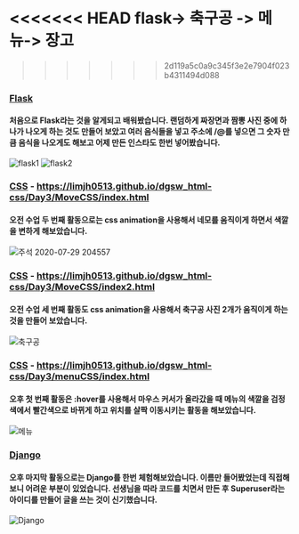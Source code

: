 <<<<<<< HEAD
flask-> 축구공 -> 메뉴-> 장고
=======
>>>>>>> 2d119a5c0a9c345f3e2e7904f023b4311494d088
### [Flask](https://github.com/limjh0513/dgsw_html-css/tree/master/Day3/flaskexam) 
#### 처음으로 Flask라는 것을 알게되고 배워봤습니다. 랜덤하게 짜장면과 짬뽕 사진 중에 하나가 나오게 하는 것도 만들어 보았고 여러 음식들을 넣고 주소에 /@를 넣으면 그 숫자 만큼 음식을 나오게도 해보고 어제 만든 인스타도 한번 넣어봤습니다.

![flask1](https://user-images.githubusercontent.com/54098402/88796063-08456f80-d1dc-11ea-8221-8e7d13a12053.jpg)
![flask2](https://user-images.githubusercontent.com/54098402/88796083-0da2ba00-d1dc-11ea-856b-016015dcfdcd.jpg)

### [CSS](https://github.com/limjh0513/dgsw_html-css/tree/master/Day3/MoveCSS) - https://limjh0513.github.io/dgsw_html-css/Day3/MoveCSS/index.html
#### 오전 수업 두 번째 활동으로는 css animation을 사용해서 네모를 움직이게 하면서 색깔을 변하게 해보았습니다.

![주석 2020-07-29 204557](https://user-images.githubusercontent.com/54098402/88796397-8570e480-d1dc-11ea-9593-19779046e634.jpg)

### [CSS](https://github.com/limjh0513/dgsw_html-css/tree/master/Day3/MoveCSS) - https://limjh0513.github.io/dgsw_html-css/Day3/MoveCSS/index2.html
#### 오전 수업 세 번째 활동도 css animation을 사용해서 축구공 사진 2개가 움직이게 하는 것을 만들어 보았습니다.

![축구공](https://user-images.githubusercontent.com/54098402/88795718-72114980-d1db-11ea-8ecb-13fb5e3061b0.jpg)

### [CSS](https://github.com/limjh0513/dgsw_html-css/tree/master/Day3/menuCSS) - https://limjh0513.github.io/dgsw_html-css/Day3/menuCSS/index.html
#### 오후 첫 번째 활동은 :hover를 사용해서 마우스 커서가 올라갔을 때 메뉴의 색깔을 검정색에서 빨간색으로 바뀌게 하고 위치를 살짝 이동시키는 활동을 해보았습니다. 

![메뉴](https://user-images.githubusercontent.com/54098402/88796616-eb5d6c00-d1dc-11ea-99a0-771e000ac7fa.jpg)

### [Django](https://github.com/limjh0513/dgsw_html-css/tree/master/Day3/First_Django)
#### 오후 마지막 활동으로는 Django를 한번 체험해보았습니다. 이름만 들어봤었는데 직접해보니 어려운 부분이 있었습니다. 선생님을 따라 코드를 치면서 만든 후 Superuser라는 아이디를 만들어 글을 쓰는 것이 신기했습니다.

![Django](https://user-images.githubusercontent.com/54098402/88796823-4abb7c00-d1dd-11ea-8b8e-793e910a7f8b.jpg)
